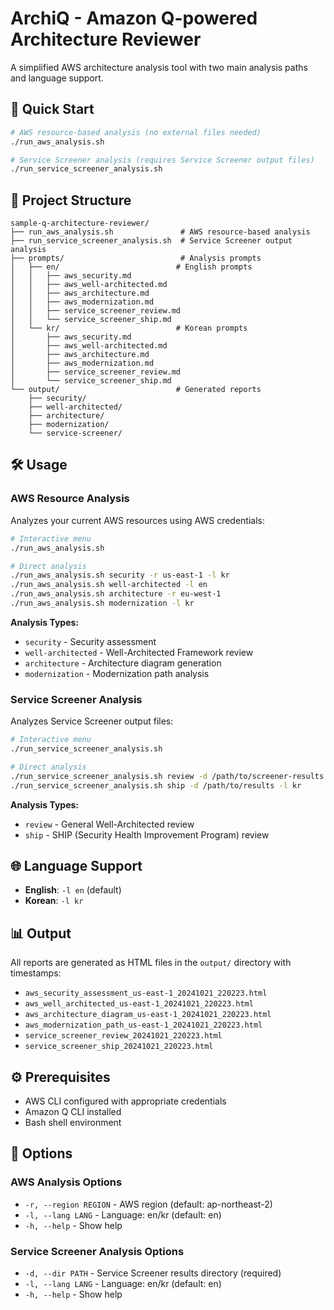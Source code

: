 # ArchiQ - Amazon Q-powered Architecture Reviewer

A simplified AWS architecture analysis tool with two main analysis paths and language support.

## 🚀 Quick Start

```bash
# AWS resource-based analysis (no external files needed)
./run_aws_analysis.sh

# Service Screener analysis (requires Service Screener output files)
./run_service_screener_analysis.sh
```

## 📁 Project Structure

```
sample-q-architecture-reviewer/
├── run_aws_analysis.sh               # AWS resource-based analysis
├── run_service_screener_analysis.sh  # Service Screener output analysis
├── prompts/                          # Analysis prompts
│   ├── en/                          # English prompts
│   │   ├── aws_security.md
│   │   ├── aws_well-architected.md
│   │   ├── aws_architecture.md
│   │   ├── aws_modernization.md
│   │   ├── service_screener_review.md
│   │   └── service_screener_ship.md
│   └── kr/                          # Korean prompts
│       ├── aws_security.md
│       ├── aws_well-architected.md
│       ├── aws_architecture.md
│       ├── aws_modernization.md
│       ├── service_screener_review.md
│       └── service_screener_ship.md
└── output/                          # Generated reports
    ├── security/
    ├── well-architected/
    ├── architecture/
    ├── modernization/
    └── service-screener/
```

## 🛠️ Usage

### AWS Resource Analysis

Analyzes your current AWS resources using AWS credentials:

```bash
# Interactive menu
./run_aws_analysis.sh

# Direct analysis
./run_aws_analysis.sh security -r us-east-1 -l kr
./run_aws_analysis.sh well-architected -l en
./run_aws_analysis.sh architecture -r eu-west-1
./run_aws_analysis.sh modernization -l kr
```

**Analysis Types:**
- `security` - Security assessment
- `well-architected` - Well-Architected Framework review
- `architecture` - Architecture diagram generation
- `modernization` - Modernization path analysis

### Service Screener Analysis

Analyzes Service Screener output files:

```bash
# Interactive menu
./run_service_screener_analysis.sh

# Direct analysis
./run_service_screener_analysis.sh review -d /path/to/screener-results -l en
./run_service_screener_analysis.sh ship -d /path/to/results -l kr
```

**Analysis Types:**
- `review` - General Well-Architected review
- `ship` - SHIP (Security Health Improvement Program) review

## 🌐 Language Support

- **English**: `-l en` (default)
- **Korean**: `-l kr`

## 📊 Output

All reports are generated as HTML files in the `output/` directory with timestamps:
- `aws_security_assessment_us-east-1_20241021_220223.html`
- `aws_well_architected_us-east-1_20241021_220223.html`
- `aws_architecture_diagram_us-east-1_20241021_220223.html`
- `aws_modernization_path_us-east-1_20241021_220223.html`
- `service_screener_review_20241021_220223.html`
- `service_screener_ship_20241021_220223.html`

## ⚙️ Prerequisites

- AWS CLI configured with appropriate credentials
- Amazon Q CLI installed
- Bash shell environment

## 🔧 Options

### AWS Analysis Options
- `-r, --region REGION` - AWS region (default: ap-northeast-2)
- `-l, --lang LANG` - Language: en/kr (default: en)
- `-h, --help` - Show help

### Service Screener Analysis Options
- `-d, --dir PATH` - Service Screener results directory (required)
- `-l, --lang LANG` - Language: en/kr (default: en)
- `-h, --help` - Show help
